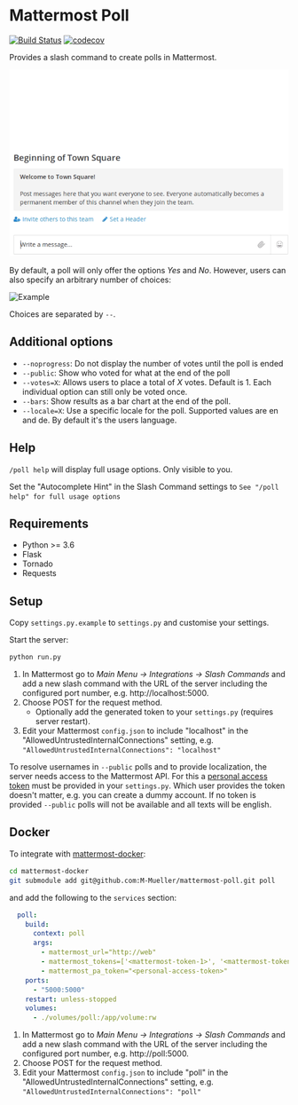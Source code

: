 # Mattermost Poll

[![Build Status](https://travis-ci.com/M-Mueller/mattermost-poll.svg?branch=master)](https://travis-ci.com/M-Mueller/mattermost-poll) [![codecov](https://codecov.io/gh/M-Mueller/mattermost-poll/branch/master/graph/badge.svg)](https://codecov.io/gh/M-Mueller/mattermost-poll)

Provides a slash command to create polls in Mattermost.

![Example](/doc/example_yes_no.gif)

By default, a poll will only offer the options *Yes* and *No*. However, users can also specify an arbitrary number of choices:

![Example](/doc/example_colours.png)

Choices are separated by `--`.

## Additional options

- `--noprogress`: Do not display the number of votes until the poll is ended
- `--public`: Show who voted for what at the end of the poll
- `--votes=X`: Allows users to place a total of *X* votes. Default is 1. Each individual option can still only be voted once.
- `--bars`: Show results as a bar chart at the end of the poll.
- `--locale=X`: Use a specific locale for the poll. Supported values are en and de. By default it's the users language.

## Help

`/poll help` will display full usage options. Only visible to you.

Set the "Autocomplete Hint" in the Slash Command settings to `See "/poll help" for full usage options`

## Requirements

- Python >= 3.6
- Flask
- Tornado
- Requests

## Setup

Copy `settings.py.example` to `settings.py` and customise your settings.

Start the server:

```bash
python run.py
```

1. In Mattermost go to *Main Menu -> Integrations -> Slash Commands* and add a new slash command with the URL of the server including the configured port number, e.g. http://localhost:5000.
1. Choose POST for the request method.
    - Optionally add the generated token to your `settings.py` (requires server restart).
1. Edit your Mattermost `config.json` to include "localhost" in the "AllowedUntrustedInternalConnections" setting, e.g. `"AllowedUntrustedInternalConnections": "localhost"`

To resolve usernames in `--public` polls and to provide localization, the server needs access to the
Mattermost API. For this a [personal access token](https://docs.mattermost.com/developer/personal-access-tokens.html) must be provided in your `settings.py`. Which user provides the token doesn't matter, e.g. you can create a dummy account. If no token is provided `--public` polls will not be available and all texts will be english.

## Docker

To integrate with [mattermost-docker](https://github.com/mattermost/mattermost-docker):

```bash
cd mattermost-docker
git submodule add git@github.com:M-Mueller/mattermost-poll.git poll
```

and add the following to the `services` section:

```yaml
  poll:
    build:
      context: poll
      args:
        - mattermost_url="http://web"
        - mattermost_tokens=['<mattermost-token-1>', '<mattermost-token-2>']
        - mattermost_pa_token="<personal-access-token>"
    ports:
      - "5000:5000"
    restart: unless-stopped
    volumes:
      - ./volumes/poll:/app/volume:rw
```

1. In Mattermost go to *Main Menu -> Integrations -> Slash Commands* and add a new slash command with the URL of the server including the configured port number, e.g. http://poll:5000.
1. Choose POST for the request method.
1. Edit your Mattermost `config.json` to include "poll" in the "AllowedUntrustedInternalConnections" setting, e.g. `"AllowedUntrustedInternalConnections": "poll"`
